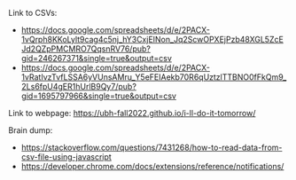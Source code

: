Link to CSVs: 

- https://docs.google.com/spreadsheets/d/e/2PACX-1vQrph8KKoLylt9cag4c5nj_hY3CxjEINon_Jq2ScwOPXEjPzb48XGL5ZcEJd2QZpPMCMRO7QqsnRV76/pub?gid=246267371&single=true&output=csv
- https://docs.google.com/spreadsheets/d/e/2PACX-1vRatIvzTvfLSSA6yVUnsAMru_Y5eFEIAekb70R6qUztzlTTBNO0fFkQm9_2Ls6fpU4gER1hUrlB9Qy7/pub?gid=1695797966&single=true&output=csv

Link to webpage: https://ubh-fall2022.github.io/i-ll-do-it-tomorrow/

Brain dump:

- https://stackoverflow.com/questions/7431268/how-to-read-data-from-csv-file-using-javascript 
- https://developer.chrome.com/docs/extensions/reference/notifications/
